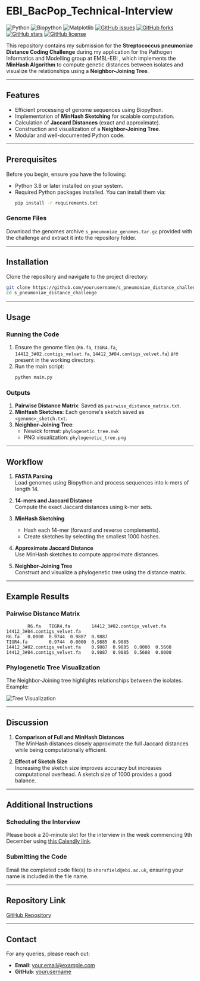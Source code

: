 # EBI_BacPop_Technical-Interview

![Python](https://img.shields.io/badge/python-v3.8+-blue.svg)
![Biopython](https://img.shields.io/badge/BioPython-v1.81+-blue.svg)
![Matplotlib](https://img.shields.io/badge/Matplotlib-v3.5+-blue.svg)
[![GitHub issues](https://img.shields.io/github/issues/yourusername/s_pneumoniae_distance_challenge)](https://github.com/yourusername/s_pneumoniae_distance_challenge/issues)
[![GitHub forks](https://img.shields.io/github/forks/yourusername/s_pneumoniae_distance_challenge)](https://github.com/yourusername/s_pneumoniae_distance_challenge/network)
[![GitHub stars](https://img.shields.io/github/stars/yourusername/s_pneumoniae_distance_challenge)](https://github.com/yourusername/s_pneumoniae_distance_challenge/stargazers)
[![GitHub license](https://img.shields.io/github/license/yourusername/s_pneumoniae_distance_challenge)](https://github.com/yourusername/s_pneumoniae_distance_challenge/blob/main/LICENSE)

This repository contains my submission for the **Streptococcus pneumoniae Distance Coding Challenge** during my application for the Pathogen Informatics and Modelling group at EMBL-EBI , which implements the **MinHash Algorithm** to compute genetic distances between isolates and visualize the relationships using a **Neighbor-Joining Tree**.

---

## Features

- Efficient processing of genome sequences using Biopython.
- Implementation of **MinHash Sketching** for scalable computation.
- Calculation of **Jaccard Distances** (exact and approximate).
- Construction and visualization of a **Neighbor-Joining Tree**.
- Modular and well-documented Python code.

---

## Prerequisites

Before you begin, ensure you have the following:

- Python 3.8 or later installed on your system.
- Required Python packages installed. You can install them via:
  ```bash
  pip install -r requirements.txt
  ```

### Genome Files
Download the genomes archive `s_pneumoniae_genomes.tar.gz` provided with the challenge and extract it into the repository folder.

---

## Installation

Clone the repository and navigate to the project directory:

```bash
git clone https://github.com/yourusername/s_pneumoniae_distance_challenge.git
cd s_pneumoniae_distance_challenge
```

---

## Usage

### Running the Code
1. Ensure the genome files (`R6.fa`, `TIGR4.fa`, `14412_3#82.contigs_velvet.fa`, `14412_3#84.contigs_velvet.fa`) are present in the working directory.
2. Run the main script:
   ```bash
   python main.py
   ```

### Outputs
1. **Pairwise Distance Matrix**: Saved as `pairwise_distance_matrix.txt`.
2. **MinHash Sketches**: Each genome's sketch saved as `<genome>_sketch.txt`.
3. **Neighbor-Joining Tree**:
   - Newick format: `phylogenetic_tree.nwk`
   - PNG visualization: `phylogenetic_tree.png`

---

## Workflow

1. **FASTA Parsing**  
   Load genomes using Biopython and process sequences into k-mers of length 14.

2. **14-mers and Jaccard Distance**  
   Compute the exact Jaccard distances using k-mer sets.

3. **MinHash Sketching**  
   - Hash each 14-mer (forward and reverse complements).
   - Create sketches by selecting the smallest 1000 hashes.

4. **Approximate Jaccard Distance**  
   Use MinHash sketches to compute approximate distances.

5. **Neighbor-Joining Tree**  
   Construct and visualize a phylogenetic tree using the distance matrix.

---

## Example Results

### Pairwise Distance Matrix
```plaintext
        R6.fa   TIGR4.fa        14412_3#82.contigs_velvet.fa    14412_3#84.contigs_velvet.fa
R6.fa   0.0000  0.9744  0.9887  0.9887
TIGR4.fa        0.9744  0.0000  0.9885  0.9885
14412_3#82.contigs_velvet.fa    0.9887  0.9885  0.0000  0.5608
14412_3#84.contigs_velvet.fa    0.9887  0.9885  0.5608  0.0000
```

### Phylogenetic Tree Visualization
The Neighbor-Joining tree highlights relationships between the isolates. Example:

![Tree Visualization](https://example.com/tree_visualization.png) <!-- Replace with your tree image URL -->

---

## Discussion

1. **Comparison of Full and MinHash Distances**  
   The MinHash distances closely approximate the full Jaccard distances while being computationally efficient.

2. **Effect of Sketch Size**  
   Increasing the sketch size improves accuracy but increases computational overhead. A sketch size of 1000 provides a good balance.

---

## Additional Instructions

### Scheduling the Interview
Please book a 20-minute slot for the interview in the week commencing 9th December using [this Calendly link](https://calendly.com/shorsfield-ebi/code_discussions).

### Submitting the Code
Email the completed code file(s) to `shorsfield@ebi.ac.uk`, ensuring your name is included in the file name.

---

## Repository Link
[GitHub Repository](https://github.com/yourusername/s_pneumoniae_distance_challenge)

---

## Contact
For any queries, please reach out:
- **Email**: your.email@example.com
- **GitHub**: [yourusername](https://github.com/yourusername)
